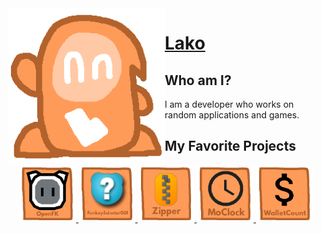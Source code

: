 <img height="250px" align="left" src="https://github.com/GittyMac/GittyMac.github.io/blob/master/wave.png?raw=true" />

# <a href="https://GittyMac.GitHub.io/">Lako</a>
## Who am I?
I am a developer who works on random applications and games.

## My Favorite Projects

<div align="center">
  <a href="https://GittyMac.GitHub.io/OpenFK/">
    <img width="18%" src="https://github.com/GittyMac/GittyMac.github.io/blob/master/buttons/openfk.png" alt="Button with OpenFK logo.">
  </a>
  <a href="https://github.com/GittyMac/FunkeySelectorGUI">
    <img width="18%" src="https://github.com/GittyMac/GittyMac.github.io/blob/master/buttons/fsgui.png" alt="Button with FunkeySelectorGUI logo.">
  </a>
  <a href="https://github.com/GittyMac/Zipper">
    <img width="18%" src="https://github.com/GittyMac/GittyMac.github.io/blob/master/buttons/zipper.png" alt="Button with Zipper logo.">
  </a>
  <a href="https://github.com/GittyMac/MoClock">
    <img width="18%" src="https://github.com/GittyMac/GittyMac.github.io/blob/master/buttons/moclock.png" alt="Button with MoClock logo.">
  </a>
  <a href="https://github.com/GittyMac/WalletCount">
    <img width="18%" src="https://github.com/GittyMac/GittyMac.github.io/blob/master/buttons/walletcount.png" alt="Button with WalletCount logo.">
  </a>
</div>
